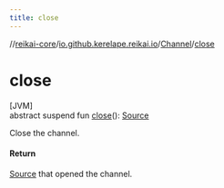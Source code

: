 ```yaml
---
title: close
---
```

//[reikai-core](../../../index.html)/[io.github.kerelape.reikai.io](../index.html)/[Channel](index.html)/[close](close.html)



# close



[JVM]\
abstract suspend fun [close](close.html)(): [Source](../-source/index.html)



Close the channel.



#### Return



[Source](../-source/index.html) that opened the channel.




